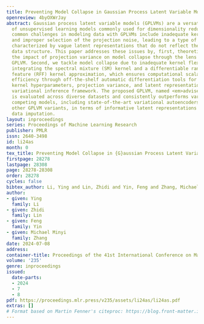 ```yaml
---
title: Preventing Model Collapse in Gaussian Process Latent Variable Models
openreview: 4byOXWrJay
abstract: Gaussian process latent variable models (GPLVMs) are a versatile family
  of unsupervised learning models commonly used for dimensionality reduction. However,
  common challenges in modeling data with GPLVMs include inadequate kernel flexibility
  and improper selection of the projection noise, leading to a type of model collapse
  characterized by vague latent representations that do not reflect the underlying
  data structure. This paper addresses these issues by, first, theoretically examining
  the impact of projection variance on model collapse through the lens of a linear
  GPLVM. Second, we tackle model collapse due to inadequate kernel flexibility by
  integrating the spectral mixture (SM) kernel and a differentiable random Fourier
  feature (RFF) kernel approximation, which ensures computational scalability and
  efficiency through off-the-shelf automatic differentiation tools for learning the
  kernel hyperparameters, projection variance, and latent representations within the
  variational inference framework. The proposed GPLVM, named <em>advised</em>RFLVM,
  is evaluated across diverse datasets and consistently outperforms various salient
  competing models, including state-of-the-art variational autoencoders (VAEs) and
  other GPLVM variants, in terms of informative latent representations and missing
  data imputation.
layout: inproceedings
series: Proceedings of Machine Learning Research
publisher: PMLR
issn: 2640-3498
id: li24as
month: 0
tex_title: Preventing Model Collapse in {G}aussian Process Latent Variable Models
firstpage: 28278
lastpage: 28308
page: 28278-28308
order: 28278
cycles: false
bibtex_author: Li, Ying and Lin, Zhidi and Yin, Feng and Zhang, Michael Minyi
author:
- given: Ying
  family: Li
- given: Zhidi
  family: Lin
- given: Feng
  family: Yin
- given: Michael Minyi
  family: Zhang
date: 2024-07-08
address:
container-title: Proceedings of the 41st International Conference on Machine Learning
volume: '235'
genre: inproceedings
issued:
  date-parts:
  - 2024
  - 7
  - 8
pdf: https://proceedings.mlr.press/v235/assets/li24as/li24as.pdf
extras: []
# Format based on Martin Fenner's citeproc: https://blog.front-matter.io/posts/citeproc-yaml-for-bibliographies/
---
```

